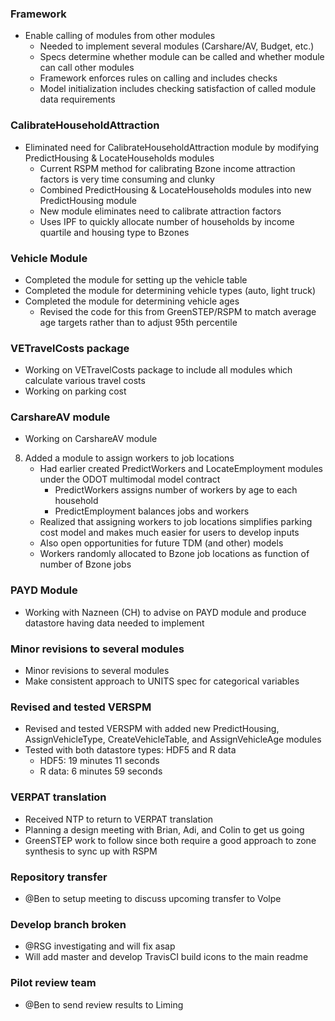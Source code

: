 ### Framework
  - Enable calling of modules from other modules
    - Needed to implement several modules (Carshare/AV, Budget, etc.)
    - Specs determine whether module can be called and whether module can call other modules
    - Framework enforces rules on calling and includes checks
    - Model initialization includes checking satisfaction of called module data requirements

### CalibrateHouseholdAttraction 
  - Eliminated need for CalibrateHouseholdAttraction module by modifying PredictHousing & LocateHouseholds modules
    - Current RSPM method for calibrating Bzone income attraction factors is very time consuming and clunky
    - Combined PredictHousing & LocateHouseholds modules into new PredictHousing module
    - New module eliminates need to calibrate attraction factors
    - Uses IPF to quickly allocate number of households by income quartile and housing type to Bzones

### Vehicle Module
  - Completed the module for setting up the vehicle table
  - Completed the module for determining vehicle types (auto, light truck) 
  - Completed the module for determining vehicle ages
    - Revised the code for this from GreenSTEP/RSPM to match average age targets rather than to adjust 95th percentile

### VETravelCosts package
  - Working on VETravelCosts package to include all modules which calculate various travel costs
  - Working on parking cost

### CarshareAV module
  - Working on CarshareAV module

8) Added a module to assign workers to job locations
    - Had earlier created PredictWorkers and LocateEmployment modules under the ODOT multimodal model contract
        - PredictWorkers assigns number of workers by age to each household
        - PredictEmployment balances jobs and workers
    - Realized that assigning workers to job locations simplifies parking cost model and makes much easier for users to develop inputs
    - Also open opportunities for future TDM (and other) models
    - Workers randomly allocated to Bzone job locations as function of number of Bzone jobs

### PAYD Module
  - Working with Nazneen (CH) to advise on PAYD module and produce datastore having data needed to implement

### Minor revisions to several modules
  - Minor revisions to several modules
  - Make consistent approach to UNITS spec for categorical variables

### Revised and tested VERSPM
  - Revised and tested VERSPM with added new PredictHousing, AssignVehicleType, CreateVehicleTable, and AssignVehicleAge modules
  - Tested with both datastore types: HDF5 and R data
    - HDF5: 19 minutes 11 seconds
    - R data: 6 minutes 59 seconds

### VERPAT translation
  - Received NTP to return to VERPAT translation
  - Planning a design meeting with Brian, Adi, and Colin to get us going
  - GreenSTEP work to follow since both require a good approach to zone synthesis to sync up with RSPM

### Repository transfer
  - @Ben to setup meeting to discuss upcoming transfer to Volpe

### Develop branch broken
  - @RSG investigating and will fix asap
  - Will add master and develop TravisCI build icons to the main readme

### Pilot review team
  - @Ben to send review results to Liming
